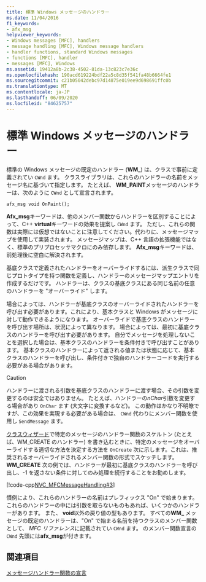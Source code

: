 ```yaml
---
title: 標準 Windows メッセージのハンドラー
ms.date: 11/04/2016
f1_keywords:
- afx_msg
helpviewer_keywords:
- Windows messages [MFC], handlers
- message handling [MFC], Windows message handlers
- handler functions, standard Windows messages
- functions [MFC], handler
- messages [MFC], Windows
ms.assetid: 19412a8b-2c38-4502-81da-13c823c7e36c
ms.openlocfilehash: 190acd619224bdf22a5c8d35f541fa48b6664fe1
ms.sourcegitcommit: c21b05042debc97d14875e019ee9d698691ffc0b
ms.translationtype: MT
ms.contentlocale: ja-JP
ms.lasthandoff: 06/09/2020
ms.locfileid: "84625757"
---
```

# <a name="handlers-for-standard-windows-messages"></a>標準 Windows メッセージのハンドラー

標準の Windows メッセージの既定のハンドラー (**WM_**) は、クラスで事前に定義されてい `CWnd` ます。 クラスライブラリは、これらのハンドラーの名前をメッセージ名に基づいて指定します。 たとえば、 **WM_PAINT**メッセージのハンドラーは、次のように `CWnd` として宣言されます。

`afx_msg void OnPaint();`

**Afx_msg**キーワードは、他のメンバー関数からハンドラーを区別することによって、C++ **virtual**キーワードの効果を提案し `CWnd` ます。 ただし、これらの関数は実際には仮想ではないことに注意してください。代わりに、メッセージマップを使用して実装されます。 メッセージマップは、C++ 言語の拡張機能ではなく、標準のプリプロセッサマクロにのみ依存します。 **Afx_msg**キーワードは、前処理後に空白に解決されます。

基底クラスで定義されたハンドラーをオーバーライドするには、派生クラスで同じプロトタイプを持つ関数を定義し、ハンドラーのメッセージマップエントリを作成するだけです。 ハンドラーは、クラスの基底クラスにある同じ名前の任意のハンドラーを "オーバーライド" します。

場合によっては、ハンドラーが基底クラスのオーバーライドされたハンドラーを呼び出す必要があります。これにより、基本クラスと Windows がメッセージに対して動作できるようになります。 オーバーライドで基底クラスのハンドラーを呼び出す場所は、状況によって異なります。 場合によっては、最初に基底クラスのハンドラーを呼び出す必要があります。 自分でメッセージを処理しないことを選択した場合は、基本クラスのハンドラーを条件付きで呼び出すことがあります。 基本クラスのハンドラーによって返される値または状態に応じて、基本クラスのハンドラーを呼び出し、条件付きで独自のハンドラーコードを実行する必要がある場合があります。

> [!CAUTION]
> ハンドラーに渡される引数を基底クラスのハンドラーに渡す場合、その引数を変更するのは安全ではありません。 たとえば、ハンドラーの*nChar*引数を変更する場合があり `OnChar` ます (大文字に変換するなど)。 この動作はかなり不明瞭ですが、この効果を実現する必要がある場合は、 `CWnd` 代わりにメンバー関数を使用し `SendMessage` ます。

[クラスウィザード](reference/mfc-class-wizard.md)で特定のメッセージのハンドラー関数のスケルトン (たとえば、WM_CREATE のハンドラー) を書き込むときに、特定のメッセージをオーバーライドする適切な方法を決定する方法を `OnCreate` 次に示します。これは、推奨されるオーバーライドされるメンバー関数の形式でスケッチします。 **WM_CREATE** 次の例では、ハンドラーが最初に基底クラスのハンドラーを呼び出し、-1 を返さない条件に対してのみ処理を続行することをお勧めします。

[!code-cpp[NVC_MFCMessageHandling#3](codesnippet/cpp/handlers-for-standard-windows-messages_1.cpp)]

慣例により、これらのハンドラーの名前はプレフィックス "On" で始まります。 これらのハンドラーの中には引数を取らないものもあれば、いくつかのハンドラーがあります。 また、 **void**以外の戻り値の型もあります。 すべての**WM_** メッセージの既定のハンドラーは、"On" で始まる名前を持つクラスのメンバー関数として、 *MFC リファレンス*に記載されてい `CWnd` ます。 のメンバー関数宣言の `CWnd` 先頭には**afx_msg**が付きます。

## <a name="see-also"></a>関連項目

[メッセージハンドラー関数の宣言](declaring-message-handler-functions.md)
